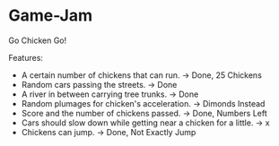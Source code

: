 # Game-Jam
Go Chicken Go!

Features:
- A certain number of chickens that can run. -> Done, 25 Chickens
- Random cars passing the streets. -> Done
- A river in between carrying tree trunks. -> Done
- Random plumages for chicken's acceleration. -> Dimonds Instead
- Score and the number of chickens passed. -> Done, Numbers Left
- Cars should slow down while getting near a chicken for a little. -> x
- Chickens can jump. -> Done, Not Exactly Jump
